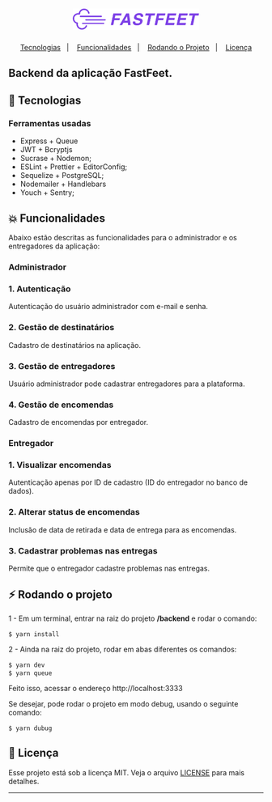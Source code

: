 <h1 align="center">
    <img alt="FastFeet" title="#delicinha" src="../.github/fastfeet.png" width="250px" />
</h1>

<p align="center">
  <a href="#rocket-tecnologias">Tecnologias</a>&nbsp;&nbsp;&nbsp;|&nbsp;&nbsp;&nbsp;
  <a href="#collision-funcionalidades">Funcionalidades</a>&nbsp;&nbsp;&nbsp;|&nbsp;&nbsp;&nbsp;
  <a href="#zap-rodando-o-projeto">Rodando o Projeto</a>&nbsp;&nbsp;&nbsp;|&nbsp;&nbsp;&nbsp;
  <a href="#memo-licença">Licença</a>
</p>

<h2>
<strong>Backend</strong> da aplicação FastFeet.
</h2>

## :rocket: Tecnologias

### **Ferramentas usadas**

-   Express + Queue
-   JWT + Bcryptjs
-   Sucrase + Nodemon;
-   ESLint + Prettier + EditorConfig;
-   Sequelize + PostgreSQL;
-   Nodemailer + Handlebars
-   Youch + Sentry;

## :collision: Funcionalidades

Abaixo estão descritas as funcionalidades para o administrador e os entregadores da aplicação:

### **Administrador**

### 1. Autenticação

Autenticação do usuário administrador com e-mail e senha.

### 2. Gestão de destinatários

Cadastro de destinatários na aplicação.

### 3. Gestão de entregadores

Usuário administrador pode cadastrar entregadores para a plataforma.

### 4. Gestão de encomendas

Cadastro de encomendas por entregador.

### **Entregador**

### 1. Visualizar encomendas

Autenticação apenas por ID de cadastro (ID do entregador no banco de dados).

### 2. Alterar status de encomendas

Inclusão de data de retirada e data de entrega para as encomendas.

### 3. Cadastrar problemas nas entregas

Permite que o entregador cadastre problemas nas entregas.

## :zap: Rodando o projeto

1 - Em um terminal, entrar na raiz do projeto **/backend** e rodar o comando:

```
$ yarn install
```

2 - Ainda na raiz do projeto, rodar em abas diferentes os comandos:

```
$ yarn dev
$ yarn queue
```

Feito isso, acessar o endereço http://localhost:3333

Se desejar, pode rodar o projeto em modo debug, usando o seguinte comando:

```
$ yarn dubug
```

## :memo: Licença

Esse projeto está sob a licença MIT. Veja o arquivo [LICENSE](LICENSE.md) para mais detalhes.

---
